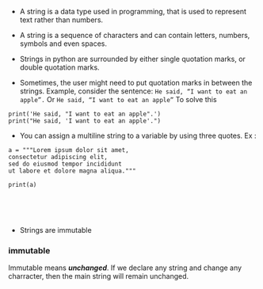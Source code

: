 - A string is a data type used in programming, that is used to represent text rather than numbers.

- A string is a sequence of characters and can contain letters, numbers, symbols and even spaces.

* Strings in python are surrounded by either single quotation marks, or double quotation marks.

* Sometimes, the user might need to put quotation marks in between the strings. Example, consider the sentence: `He said, “I want to eat an apple”.` Or `He said, “I want to eat an apple”` To solve this

```
print('He said, "I want to eat an apple".')
print("He said, 'I want to eat an apple'.")
```

- You can assign a multiline string to a variable by using three quotes. Ex :

```
a = """Lorem ipsum dolor sit amet,
consectetur adipiscing elit,
sed do eiusmod tempor incididunt
ut labore et dolore magna aliqua."""

print(a)
```

&nbsp;

&nbsp;

- Strings are immutable

### immutable

Immutable means **_unchanged_**. If we declare any string and change any charracter, then the main string will remain unchanged.
